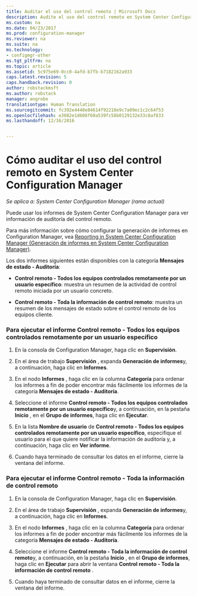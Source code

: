 ```yaml
---
title: Auditar el uso del control remoto | Microsoft Docs
description: Audite el uso del control remoto en System Center Configuration Manager.
ms.custom: na
ms.date: 04/23/2017
ms.prod: configuration-manager
ms.reviewer: na
ms.suite: na
ms.technology:
- configmgr-other
ms.tgt_pltfrm: na
ms.topic: article
ms.assetid: 5c975e69-0cc0-4afd-b7fb-b7182162a933
caps.latest.revision: 5
caps.handback.revision: 0
author: robstackmsft
ms.author: robstack
manager: angrobe
translationtype: Human Translation
ms.sourcegitcommit: fc392e4440e84614f92218e9c7a09ec1c2c64f53
ms.openlocfilehash: e3082e1d608f60a539fc58b0129132e33c8af833
ms.lasthandoff: 12/16/2016


---
```

# <a name="how-to-audit-remote-control-usage-in-system-center-configuration-manager"></a>Cómo auditar el uso del control remoto en System Center Configuration Manager

*Se aplica a: System Center Configuration Manager (rama actual)*

Puede usar los informes de System Center Configuration Manager para ver información de auditoría del control remoto.  

 Para más información sobre cómo configurar la generación de informes en Configuration Manager, vea [Reporting in System Center Configuration Manager (Generación de informes en System Center Configuration Manager)](../../../../core/servers/manage/reporting.md).  

 Los dos informes siguientes están disponibles con la categoría **Mensajes de estado - Auditoría**:  

-   **Control remoto - Todos los equipos controlados remotamente por un usuario específico**: muestra un resumen de la actividad de control remoto iniciada por un usuario concreto.  

-   **Control remoto - Toda la información de control remoto**: muestra un resumen de los mensajes de estado sobre el control remoto de los equipos cliente.  

### <a name="to-run-the-report-remote-control---all-computers-remote-controlled-by-a-specific-user"></a>Para ejecutar el informe Control remoto - Todos los equipos controlados remotamente por un usuario específico  

1.  En la consola de Configuration Manager, haga clic en **Supervisión**.  

2.  En el área de trabajo **Supervisión** , expanda **Generación de informes**y, a continuación, haga clic en **Informes**.  

3.  En el nodo **Informes** , haga clic en la columna **Categoría** para ordenar los informes a fin de poder encontrar más fácilmente los informes de la categoría **Mensajes de estado - Auditoría**.  

4.  Seleccione el informe **Control remoto - Todos los equipos controlados remotamente por un usuario específico**y, a continuación, en la pestaña **Inicio** , en el **Grupo de informes**, haga clic en **Ejecutar**.  

5.  En la lista **Nombre de usuario** de **Control remoto - Todos los equipos controlados remotamente por un usuario específico**, especifique el usuario para el que quiere notificar la información de auditoría y, a continuación, haga clic en **Ver informe**.  

6.  Cuando haya terminado de consultar los datos en el informe, cierre la ventana del informe.  

### <a name="to-run-the-report-remote-control---all-remote-control-information"></a>Para ejecutar el informe Control remoto - Toda la información de control remoto  

1.  En la consola de Configuration Manager, haga clic en **Supervisión**.  

2.  En el área de trabajo **Supervisión** , expanda **Generación de informes**y, a continuación, haga clic en **Informes**.  

3.  En el nodo **Informes** , haga clic en la columna **Categoría** para ordenar los informes a fin de poder encontrar más fácilmente los informes de la categoría **Mensajes de estado - Auditoría**.  

4.  Seleccione el informe **Control remoto - Toda la información de control remoto**y, a continuación, en la pestaña **Inicio** , en el **Grupo de informes**, haga clic en **Ejecutar** para abrir la ventana **Control remoto - Toda la información de control remoto** .  

5.  Cuando haya terminado de consultar datos en el informe, cierre la ventana del informe.  

